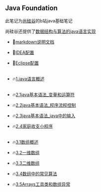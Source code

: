 ## Java Foundation

此笔记为[尚硅谷](https://space.bilibili.com/302417610?spm_id_from=333.788.b_765f7570696e666f.1)的b站java基础笔记

尚硅谷还提供了[数据结构与算法的java语言实现](https://github.com/caixiongjiang/caixiongjiang/tree/main/java__shangguigu/%E6%95%B0%E6%8D%AE%E7%BB%93%E6%9E%84%E4%B8%8E%E7%AE%97%E6%B3%95)

* 🌱[markdown说明文档](https://github.com/caixiongjiang/caixiongjiang/blob/main/java__shangguigu/markdown%E4%BD%BF%E7%94%A8/markdown%E8%AF%B4%E6%98%8E%E6%96%87%E6%A1%A3.md)
* 🌱[IDEA配置](https://github.com/caixiongjiang/caixiongjiang/blob/main/java__shangguigu/IDEA%2CEclipse%E5%B8%B8%E7%94%A8%E8%AE%BE%E7%BD%AE/%E5%B0%9A%E7%A1%85%E8%B0%B7_%E5%AE%8B%E7%BA%A2%E5%BA%B7_IntelliJIDEA%E7%9A%84%E5%AE%89%E8%A3%85%E3%80%81%E9%85%8D%E7%BD%AE%E4%B8%8E%E4%BD%BF%E7%94%A8(%E7%AE%80%E5%8C%96%E7%89%88).pdf)
* 🌱[Eclipse配置](https://github.com/caixiongjiang/caixiongjiang/blob/main/java__shangguigu/IDEA%2CEclipse%E5%B8%B8%E7%94%A8%E8%AE%BE%E7%BD%AE/Eclipse%E7%9A%84%E4%BD%BF%E7%94%A8%E9%85%8D%E7%BD%AE.pdf)
</br></br>

* 🔥[1.java语言概述](https://github.com/caixiongjiang/caixiongjiang/blob/main/java__shangguigu/Java_Foundation/1.java%E8%AF%AD%E8%A8%80%E6%A6%82%E8%BF%B0.md)
</br></br>
* 🔥[2.1java基本语法_变量和运算符](https://github.com/caixiongjiang/caixiongjiang/blob/main/java__shangguigu/Java_Foundation/2.1java%E5%9F%BA%E6%9C%AC%E8%AF%AD%E6%B3%95_%E5%8F%98%E9%87%8F%E5%92%8C%E8%BF%90%E7%AE%97%E7%AC%A6.md)

* 🔥[2.2java基本语法_程序流程控制](https://github.com/caixiongjiang/caixiongjiang/blob/main/java__shangguigu/Java_Foundation/2.2java%E5%9F%BA%E6%9C%AC%E8%AF%AD%E6%B3%95_%E7%A8%8B%E5%BA%8F%E6%B5%81%E7%A8%8B%E6%8E%A7%E5%88%B6.md)

* 🔥[2.3java基本语法_java中的输入](https://github.com/caixiongjiang/caixiongjiang/blob/main/java__shangguigu/Java_Foundation/2.3java%E5%9F%BA%E6%9C%AC%E8%AF%AD%E6%B3%95_java%E4%B8%AD%E7%9A%84%E8%BE%93%E5%85%A5.md)
* 🔥[2.4家庭收支小程序](https://github.com/caixiongjiang/caixiongjiang/blob/main/java__shangguigu/Java_Foundation/2.4%E5%AE%B6%E5%BA%AD%E6%94%B6%E6%94%AF%E7%A8%8B%E5%BA%8F.md)
</br></br>

* 🔥[3.1数组概述](https://github.com/caixiongjiang/caixiongjiang/blob/main/java__shangguigu/Java_Foundation/3.1%E6%95%B0%E7%BB%84%E6%A6%82%E8%BF%B0.md)
* 🔥[3.2一维数组](https://github.com/caixiongjiang/caixiongjiang/blob/main/java__shangguigu/Java_Foundation/3.2%E4%B8%80%E7%BB%B4%E6%95%B0%E7%BB%84.md)
* 🔥[3.3二维数组](https://github.com/caixiongjiang/caixiongjiang/blob/main/java__shangguigu/Java_Foundation/3.3%E4%BA%8C%E7%BB%B4%E6%95%B0%E7%BB%84.md)
* 🔥[3.4数组中的常见算法](https://github.com/caixiongjiang/caixiongjiang/blob/main/java__shangguigu/Java_Foundation/3.4%E6%95%B0%E7%BB%84%E4%B8%AD%E5%B8%B8%E8%A7%81%E7%AE%97%E6%B3%95.md)
* 🔥[3.5Arrays工具类和数组异常](https://github.com/caixiongjiang/caixiongjiang/blob/main/java__shangguigu/Java_Foundation/3.5Arrays%E5%B7%A5%E5%85%B7%E7%B1%BB%E5%92%8C%E6%95%B0%E7%BB%84%E5%BC%82%E5%B8%B8.md)